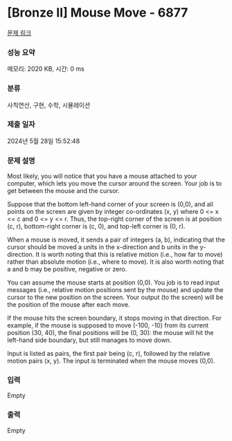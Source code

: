 # [Bronze II] Mouse Move - 6877 

[문제 링크](https://www.acmicpc.net/problem/6877) 

### 성능 요약

메모리: 2020 KB, 시간: 0 ms

### 분류

사칙연산, 구현, 수학, 시뮬레이션

### 제출 일자

2024년 5월 28일 15:52:48

### 문제 설명

<p>Most likely, you will notice that you have a mouse attached to your computer, which lets you move the cursor around the screen. Your job is to get between the mouse and the cursor.</p>

<p>Suppose that the bottom left-hand corner of your screen is (0,0), and all points on the screen are given by integer co-ordinates (x, y) where 0 <= x <= c and 0 <= y <= r. Thus, the top-right corner of the screen is at position (c, r), bottom-right corner is (c, 0), and top-left corner is (0, r).</p>

<p>When a mouse is moved, it sends a pair of integers (a, b), indicating that the cursor should be moved a units in the x-direction and b units in the y-direction. It is worth noting that this is relative motion (i.e., how far to move) rather than absolute motion (i.e., where to move). It is also worth noting that a and b may be positive, negative or zero.</p>

<p>You can assume the mouse starts at position (0,0). You job is to read input messages (i.e., relative motion positions sent by the mouse) and update the cursor to the new position on the screen. Your output (to the screen) will be the position of the mouse after each move.</p>

<p>If the mouse hits the screen boundary, it stops moving in that direction. For example, if the mouse is supposed to move (-100, -10) from its current position (30, 40), the final positions will be (0, 30): the mouse will hit the left-hand side boundary, but still manages to move down.</p>

<p>Input is listed as pairs, the first pair being (c, r), followed by the relative motion pairs (x, y). The input is terminated when the mouse moves (0,0).</p>

### 입력 

 Empty

### 출력 

 Empty

